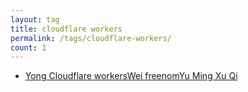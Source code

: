 ```yaml
---
layout: tag
title: cloudflare workers
permalink: /tags/cloudflare-workers/
count: 1
---
```


- [Yong Cloudflare workersWei freenomYu Ming Xu Qi ](https://blog.dlya.top/posts/freenom_with_cloudflare/)
